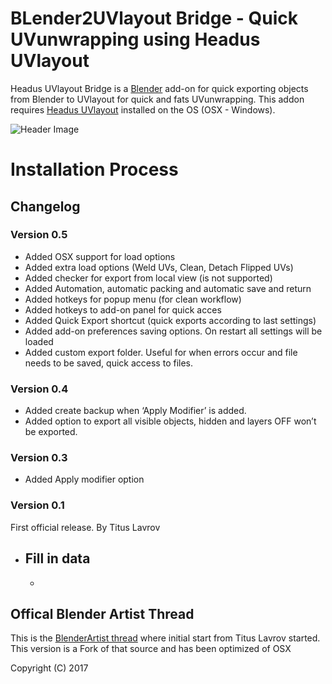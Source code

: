 # BLender2UVlayout Bridge - Quick UVunwrapping using Headus UVlayout

Headus UVlayout Bridge is a [Blender](https://www.blender.org) add-on for quick exporting objects from Blender to UVlayout for quick and fats UVunwrapping.
This addon requires [Headus UVlayout](https://www.uvlayout.com/) installed on the OS (OSX - Windows).

![Header Image](https://raw.githubusercontent.com/wiki/schroef/uvlayout_bridge/wiki/image/suzanne-header-image.jpg)


# Installation Process


## Changelog

### Version 0.5
- Added OSX support for load options
- Added extra load options (Weld UVs, Clean, Detach Flipped UVs)
- Added checker for export from local view (is not supported)
- Added Automation, automatic packing and automatic save and return
- Added hotkeys for popup menu (for clean workflow)
- Added hotkeys to add-on panel for quick acces
- Added Quick Export shortcut (quick exports according to last settings)
- Added add-on preferences saving options. On restart all settings will be loaded
- Added custom export folder. Useful for when errors occur and file needs to be saved, quick access to files.

### Version 0.4
- Added create backup when ‘Apply Modifier’ is added.
- Added option to export all visible objects, hidden and layers OFF won’t be exported.

### Version 0.3
- Added Apply modifier option

### Version 0.1
First official release. By Titus Lavrov

- Fill in data
    -
    -

## Offical Blender Artist Thread
This is the [BlenderArtist thread](https://blenderartists.org/forum/showthread.php?441849-Add-on-Blender-lt-gt-UVLayout-bridge) where initial start from Titus Lavrov started. This version is a Fork of that source and has been optimized of OSX

Copyright (C) 2017
